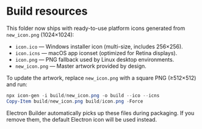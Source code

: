 # Build resources

This folder now ships with ready-to-use platform icons generated from `new_icon.png` (1024×1024):

- `icon.ico` — Windows installer icon (multi-size, includes 256×256).
- `icon.icns` — macOS app iconset (optimized for Retina displays).
- `icon.png` — PNG fallback used by Linux desktop environments.
- `new_icon.png` — Master artwork provided by design.

To update the artwork, replace `new_icon.png` with a square PNG (≥512×512) and run:

```powershell
npx icon-gen -i build/new_icon.png -o build --ico --icns
Copy-Item build/new_icon.png build/icon.png -Force
```

Electron Builder automatically picks up these files during packaging. If you remove them, the default Electron icon will be used instead.
